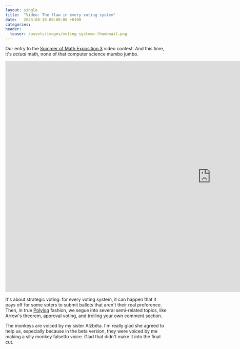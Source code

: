 ```yaml
---
layout: single
title:  "Video: The flaw in every voting system"
date:   2023-08-10 00:00:00 +0100
categories:
header:
  teaser: /assets/images/voting-systems-thumbnail.png
---
```


Our entry to the [Summer of Math Exposition 3](https://3blue1brown.substack.com/p/some3-begins) video contest.
And this time, it's _actual_ math, none of that computer science mumbo jumbo.

<iframe width="1280" height="720" src="https://www.youtube.com/embed/rbVoEjS6Q1Q" title="The flaw in every voting system" frameborder="0" allow="accelerometer; autoplay; clipboard-write; encrypted-media; gyroscope; picture-in-picture; web-share" allowfullscreen></iframe>

It's about strategic voting: for every voting system, it can happen that it pays off for some voters to submit ballots that aren't their real preference.
Then, in true [Polylog](https://www.youtube.com/@PolylogCS) fashion, we segue into several semi-related topics, like Arrow's theorem, approval voting, and trolling your own comment section.

The monkeys are voiced by my sister Alžběta. I'm really glad she agreed to help us, especially because in the beta version, they were voiced by me making a silly monkey falsetto voice. Glad that didn't make it into the final cut.